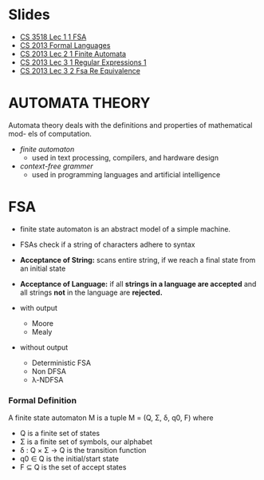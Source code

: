 <!-- TITLE: Finite State Automata And Regular Expressions -->
<!-- SUBTITLE: A quick summary of Finite State Automata And Regular Expressions -->

# Slides
* [CS 3518 Lec 1 1 FSA](/uploads/langandcomp/cs-3518-lec-1-1-fsa.pdf "Cs 3518 Lec 1 1 Fsa")
* [CS 2013 Formal Languages](/uploads/langandcomp/cs-2013-lec-1-2-formal-languages.pdf "Cs 2013 Lec 1 2 Formal Languages")
* [CS 2013 Lec 2 1 Finite Automata](/uploads/langandcomp/cs-2013-lec-2-1-finite-automata.pdf "Cs 2013 Lec 2 1 Finite Automata")
* [CS 2013 Lec 3 1 Regular Expressions 1](/uploads/langandcomp/cs-2013-lec-3-1-regular-expressions-1.pdf "Cs 2013 Lec 3 1 Regular Expressions 1")
* [CS 2013 Lec 3 2 Fsa Re Equivalence](/uploads/langandcomp/cs-2013-lec-3-2-fsa-re-equivalence.pdf "Cs 2013 Lec 3 2 Fsa Re Equivalence")

# AUTOMATA THEORY
Automata theory deals with the definitions and properties of mathematical mod-
els of computation.

* *finite automaton*
	* used in text processing, compilers, and hardware design 
* *context-free grammer*
	* used in programming languages and artificial intelligence

# FSA
* finite state automaton is an abstract model of a simple machine.
* FSAs check if a string of characters adhere to syntax
* **Acceptance of String:** scans entire string, if we reach a final state from an initial state
* **Acceptance of Language:** if all **strings in a language are accepted** and all strings **not** in the language are **rejected.**

* with output
	* Moore
	* Mealy 
* without output
	* Deterministic FSA
	* Non DFSA
	* λ-NDFSA

### Formal Definition
A finite state automaton M is a tuple M = (Q, Σ, δ, q0, F) where
* Q is a finite set of states
* Σ is a finite set of symbols, our alphabet
* δ : Q × Σ → Q is the transition function
* q0 ∈ Q is the initial/start state
* F ⊆ Q is the set of accept states


